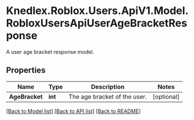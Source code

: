 # Knedlex.Roblox.Users.ApiV1.Model.RobloxUsersApiUserAgeBracketResponse
A user age bracket response model.

## Properties

Name | Type | Description | Notes
------------ | ------------- | ------------- | -------------
**AgeBracket** | **int** | The age bracket of the user. | [optional] 

[[Back to Model list]](../README.md#documentation-for-models) [[Back to API list]](../README.md#documentation-for-api-endpoints) [[Back to README]](../README.md)

